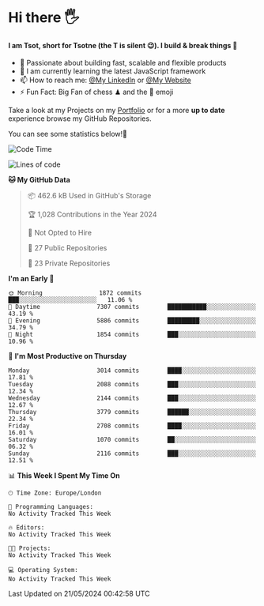 # Hi there :raised_hand_with_fingers_splayed:
#### I am Tsot, short for Tsotne (the T is silent :wink:). I build & break things :space_invader:
- :telescope: Passionate about building fast, scalable and flexible products
- :seedling: I am currently learning the latest JavaScript framework 
- :mailbox: How to reach me: [@My LinkedIn](https://www.linkedin.com/in/tsotne-gvadzabia/) or [@My Website](https://tsotne.co.uk/contact)
- :zap: Fun Fact: Big Fan of chess ♟ and the 👾 emoji

Take a look at my Projects on my [Portfolio](https://tsotne.co.uk/) or for a more **up to date** experience browse my GitHub Repositories.

You can see some statistics below!:space_invader:
<!--START_SECTION:waka-->
![Code Time](http://img.shields.io/badge/Code%20Time-761%20hrs%202%20mins-blue)

![Lines of code](https://img.shields.io/badge/From%20Hello%20World%20I%27ve%20Written-6.3%20million%20lines%20of%20code-blue)

**🐱 My GitHub Data** 

> 📦 462.6 kB Used in GitHub's Storage 
 > 
> 🏆 1,028 Contributions in the Year 2024
 > 
> 🚫 Not Opted to Hire
 > 
> 📜 27 Public Repositories 
 > 
> 🔑 23 Private Repositories 
 > 
**I'm an Early 🐤** 

```text
🌞 Morning                1872 commits        ███░░░░░░░░░░░░░░░░░░░░░░   11.06 % 
🌆 Daytime                7307 commits        ███████████░░░░░░░░░░░░░░   43.19 % 
🌃 Evening                5886 commits        █████████░░░░░░░░░░░░░░░░   34.79 % 
🌙 Night                  1854 commits        ███░░░░░░░░░░░░░░░░░░░░░░   10.96 % 
```
📅 **I'm Most Productive on Thursday** 

```text
Monday                   3014 commits        ████░░░░░░░░░░░░░░░░░░░░░   17.81 % 
Tuesday                  2088 commits        ███░░░░░░░░░░░░░░░░░░░░░░   12.34 % 
Wednesday                2144 commits        ███░░░░░░░░░░░░░░░░░░░░░░   12.67 % 
Thursday                 3779 commits        ██████░░░░░░░░░░░░░░░░░░░   22.34 % 
Friday                   2708 commits        ████░░░░░░░░░░░░░░░░░░░░░   16.01 % 
Saturday                 1070 commits        ██░░░░░░░░░░░░░░░░░░░░░░░   06.32 % 
Sunday                   2116 commits        ███░░░░░░░░░░░░░░░░░░░░░░   12.51 % 
```


📊 **This Week I Spent My Time On** 

```text
🕑︎ Time Zone: Europe/London

💬 Programming Languages: 
No Activity Tracked This Week

🔥 Editors: 
No Activity Tracked This Week

🐱‍💻 Projects: 
No Activity Tracked This Week

💻 Operating System: 
No Activity Tracked This Week
```


 Last Updated on 21/05/2024 00:42:58 UTC
<!--END_SECTION:waka-->
